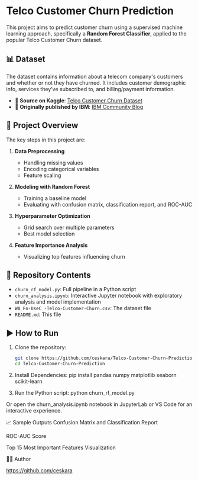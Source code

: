 # Telco Customer Churn Prediction

This project aims to predict customer churn using a supervised machine learning approach, specifically a **Random Forest Classifier**, applied to the popular Telco Customer Churn dataset.

## 📊 Dataset

The dataset contains information about a telecom company's customers and whether or not they have churned. It includes customer demographic info, services they’ve subscribed to, and billing/payment information.

- 📌 **Source on Kaggle**: [Telco Customer Churn Dataset](https://www.kaggle.com/datasets/blastchar/telco-customer-churn/data)  
- 🏢 **Originally published by IBM**: [IBM Community Blog](https://community.ibm.com/community/user/businessanalytics/blogs/steven-macko/2019/07/11/telco-customer-churn-1113)

## 🧠 Project Overview

The key steps in this project are:

1. **Data Preprocessing**  
   - Handling missing values  
   - Encoding categorical variables  
   - Feature scaling

2. **Modeling with Random Forest**  
   - Training a baseline model  
   - Evaluating with confusion matrix, classification report, and ROC-AUC

3. **Hyperparameter Optimization**  
   - Grid search over multiple parameters  
   - Best model selection

4. **Feature Importance Analysis**  
   - Visualizing top features influencing churn

## 📁 Repository Contents

- `churn_rf_model.py`: Full pipeline in a Python script  
- `churn_analysis.ipynb`: Interactive Jupyter notebook with exploratory analysis and model implementation  
- `WA_Fn-UseC_-Telco-Customer-Churn.csv`: The dataset file  
- `README.md`: This file

## ▶️ How to Run

1. Clone the repository:
   ```bash
   git clone https://github.com/ceskara/Telco-Customer-Churn-Prediction.git
   cd Telco-Customer-Churn-Prediction

2. Install Dependencies:
   pip install pandas numpy matplotlib seaborn scikit-learn

3. Run the Python script:
   python churn_rf_model.py

   
Or open the churn_analysis.ipynb notebook in JupyterLab or VS Code for an interactive experience.

📈 Sample Outputs
Confusion Matrix and Classification Report

ROC-AUC Score

Top 15 Most Important Features Visualization

🧑‍💻 Author

https://github.com/ceskara

